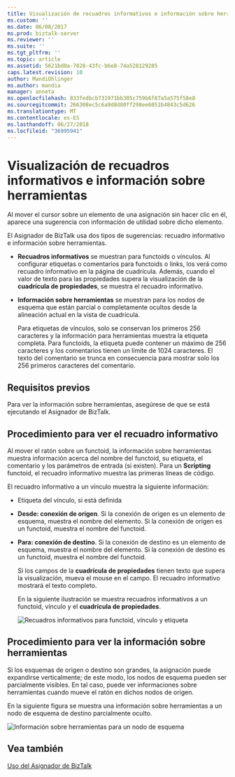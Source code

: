 ```yaml
---
title: Visualización de recuadros informativos e información sobre herramientas | Microsoft Docs
ms.custom: ''
ms.date: 06/08/2017
ms.prod: biztalk-server
ms.reviewer: ''
ms.suite: ''
ms.tgt_pltfrm: ''
ms.topic: article
ms.assetid: 5621bd0a-7028-43fc-b6e8-74a528129285
caps.latest.revision: 10
author: MandiOhlinger
ms.author: mandia
manager: anneta
ms.openlocfilehash: 833fedbcb731971bb305c759b6f87a5a575f58e8
ms.sourcegitcommit: 266308ec5c6a9d8d80ff298ee6051b4843c5d626
ms.translationtype: MT
ms.contentlocale: es-ES
ms.lasthandoff: 06/27/2018
ms.locfileid: "36995941"
---
```

# <a name="how-to-view-infotip-and-tooltip"></a>Visualización de recuadros informativos e información sobre herramientas
Al mover el cursor sobre un elemento de una asignación sin hacer clic en él, aparece una sugerencia con información de utilidad sobre dicho elemento.  
  
 El Asignador de BizTalk usa dos tipos de sugerencias: recuadro informativo e información sobre herramientas.  
  
- **Recuadros informativos** se muestran para functoids o vínculos. Al configurar etiquetas o comentarios para functoids o links, los verá como recuadro informativo en la página de cuadrícula. Además, cuando el valor de texto para las propiedades supera la visualización de la **cuadrícula de propiedades**, se muestra el recuadro informativo.  
  
- **Información sobre herramientas** se muestran para los nodos de esquema que están parcial o completamente ocultos desde la alineación actual en la vista de cuadrícula.  
  
  Para etiquetas de vínculos, solo se conservan los primeros 256 caracteres y la información para herramientas muestra la etiqueta completa. Para functoids, la etiqueta puede contener un máximo de 256 caracteres y los comentarios tienen un límite de 1024 caracteres. El texto del comentario se trunca en consecuencia para mostrar solo los 256 primeros caracteres del comentario.  
  
## <a name="prerequisites"></a>Requisitos previos  
 Para ver la información sobre herramientas, asegúrese de que se está ejecutando el Asignador de BizTalk.  
  
## <a name="to-view-the-infotip"></a>Procedimiento para ver el recuadro informativo  
 Al mover el ratón sobre un functoid, la información sobre herramientas muestra información acerca del nombre del functoid, su etiqueta, el comentario y los parámetros de entrada (si existen). Para un **Scripting** functoid, el recuadro informativo muestra las primeras líneas de código.  
  
 El recuadro informativo a un vínculo muestra la siguiente información:  
  
- Etiqueta del vínculo, si está definida  
  
- **Desde: conexión de origen**. Si la conexión de origen es un elemento de esquema, muestra el nombre del elemento. Si la conexión de origen es un functoid, muestra el nombre del functoid.  
  
- **Para: conexión de destino**. Si la conexión de destino es un elemento de esquema, muestra el nombre del elemento. Si la conexión de destino es un functoid, muestra el nombre del functoid.  
  
  Si los campos de la **cuadrícula de propiedades** tienen texto que supera la visualización, mueva el mouse en el campo. El recuadro informativo mostrará el texto completo.  
  
  En la siguiente ilustración se muestra recuadros informativos a un functoid, vínculo y el **cuadrícula de propiedades**.  
  
  ![Recuadros informativos para functoid, vínculo y etiqueta](../core/media/viewing-infotips.gif "Viewing_infotips")  
  
## <a name="to-view-the-tooltip"></a>Procedimiento para ver la información sobre herramientas  
 Si los esquemas de origen o destino son grandes, la asignación puede expandirse verticalmente; de este modo, los nodos de esquema pueden ser parcialmente visibles. En tal caso, puede ver informaciones sobre herramientas cuando mueve el ratón en dichos nodos de origen.  
  
 En la siguiente figura se muestra una información sobre herramientas a un nodo de esquema de destino parcialmente oculto.  
  
 ![Información sobre herramientas para un nodo de esquema](../core/media/viewing-tooltips.gif "Viewing_tooltips")  
  
## <a name="see-also"></a>Vea también  
 [Uso del Asignador de BizTalk](../core/using-biztalk-mapper.md)